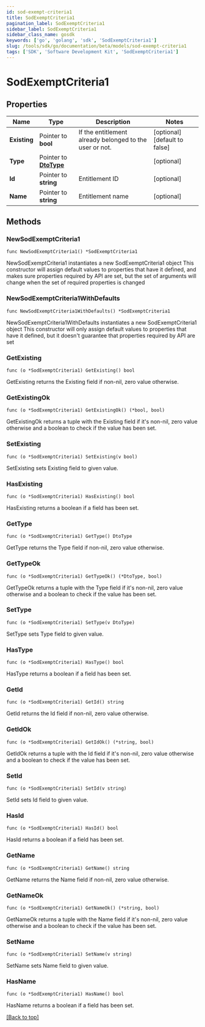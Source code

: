```yaml
---
id: sod-exempt-criteria1
title: SodExemptCriteria1
pagination_label: SodExemptCriteria1
sidebar_label: SodExemptCriteria1
sidebar_class_name: gosdk
keywords: ['go', 'golang', 'sdk', 'SodExemptCriteria1'] 
slug: /tools/sdk/go/documentation/beta/models/sod-exempt-criteria1
tags: ['SDK', 'Software Development Kit', 'SodExemptCriteria1']
---
```


# SodExemptCriteria1

## Properties

Name | Type | Description | Notes
------------ | ------------- | ------------- | -------------
**Existing** | Pointer to **bool** | If the entitlement already belonged to the user or not. | [optional] [default to false]
**Type** | Pointer to [**DtoType**](DtoType) |  | [optional] 
**Id** | Pointer to **string** | Entitlement ID | [optional] 
**Name** | Pointer to **string** | Entitlement name | [optional] 

## Methods

### NewSodExemptCriteria1

`func NewSodExemptCriteria1() *SodExemptCriteria1`

NewSodExemptCriteria1 instantiates a new SodExemptCriteria1 object
This constructor will assign default values to properties that have it defined,
and makes sure properties required by API are set, but the set of arguments
will change when the set of required properties is changed

### NewSodExemptCriteria1WithDefaults

`func NewSodExemptCriteria1WithDefaults() *SodExemptCriteria1`

NewSodExemptCriteria1WithDefaults instantiates a new SodExemptCriteria1 object
This constructor will only assign default values to properties that have it defined,
but it doesn't guarantee that properties required by API are set

### GetExisting

`func (o *SodExemptCriteria1) GetExisting() bool`

GetExisting returns the Existing field if non-nil, zero value otherwise.

### GetExistingOk

`func (o *SodExemptCriteria1) GetExistingOk() (*bool, bool)`

GetExistingOk returns a tuple with the Existing field if it's non-nil, zero value otherwise
and a boolean to check if the value has been set.

### SetExisting

`func (o *SodExemptCriteria1) SetExisting(v bool)`

SetExisting sets Existing field to given value.

### HasExisting

`func (o *SodExemptCriteria1) HasExisting() bool`

HasExisting returns a boolean if a field has been set.

### GetType

`func (o *SodExemptCriteria1) GetType() DtoType`

GetType returns the Type field if non-nil, zero value otherwise.

### GetTypeOk

`func (o *SodExemptCriteria1) GetTypeOk() (*DtoType, bool)`

GetTypeOk returns a tuple with the Type field if it's non-nil, zero value otherwise
and a boolean to check if the value has been set.

### SetType

`func (o *SodExemptCriteria1) SetType(v DtoType)`

SetType sets Type field to given value.

### HasType

`func (o *SodExemptCriteria1) HasType() bool`

HasType returns a boolean if a field has been set.

### GetId

`func (o *SodExemptCriteria1) GetId() string`

GetId returns the Id field if non-nil, zero value otherwise.

### GetIdOk

`func (o *SodExemptCriteria1) GetIdOk() (*string, bool)`

GetIdOk returns a tuple with the Id field if it's non-nil, zero value otherwise
and a boolean to check if the value has been set.

### SetId

`func (o *SodExemptCriteria1) SetId(v string)`

SetId sets Id field to given value.

### HasId

`func (o *SodExemptCriteria1) HasId() bool`

HasId returns a boolean if a field has been set.

### GetName

`func (o *SodExemptCriteria1) GetName() string`

GetName returns the Name field if non-nil, zero value otherwise.

### GetNameOk

`func (o *SodExemptCriteria1) GetNameOk() (*string, bool)`

GetNameOk returns a tuple with the Name field if it's non-nil, zero value otherwise
and a boolean to check if the value has been set.

### SetName

`func (o *SodExemptCriteria1) SetName(v string)`

SetName sets Name field to given value.

### HasName

`func (o *SodExemptCriteria1) HasName() bool`

HasName returns a boolean if a field has been set.


[[Back to top]](#) 



